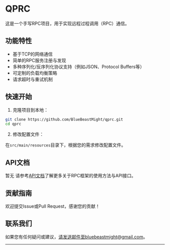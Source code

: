 # QPRC

这是一个手写RPC项目，用于实现远程过程调用（RPC）通信。

## 功能特性

- 基于TCP的网络通信
- 简单的RPC服务注册与发现
- 多种序列化/反序列化协议支持（例如JSON、Protocol Buffers等）
- 可定制的负载均衡策略
- 请求超时与重试机制

## 快速开始

1. 克隆项目到本地：

```bash
git clone https://github.com/BlueBeastMight/qprc.git
cd qprc
```

2. 修改配置文件：

在`src/main/resources`目录下，根据您的需求修改配置文件。

## API文档

暂无
请参考[API文档](docs/API.md)了解更多关于RPC框架的使用方法与API接口。

## 贡献指南

欢迎提交Issue或Pull Request，感谢您的贡献！

## 联系我们

如果您有任何疑问或建议，请发送邮件至bluebeastmight@gmail.com。

---


